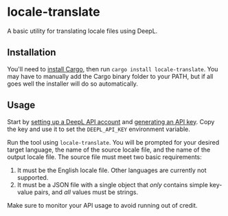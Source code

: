 # locale-translate
A basic utility for translating locale files using DeepL.

## Installation
You'll need to [install Cargo](https://rust-lang.org/tools/install/), then run
`cargo install locale-translate`. You may have to manually add the Cargo binary folder to your PATH,
but if all goes well the installer will do so automatically.

## Usage
Start by [setting up a DeepL API account](https://www.deepl.com/en/signup) and [generating
an API key](https://www.deepl.com/en/your-account/keys). Copy the key and use it to set the
`DEEPL_API_KEY` environment variable.

Run the tool using `locale-translate`. You will be prompted for your desired target language, the
name of the source locale file, and the name of the output locale file. The source file must meet
two basic requirements:
1. It must be the English locale file. Other languages are currently not supported.
2. It must be a JSON file with a single object that *only* contains simple key-value pairs, and
*all* values must be strings.

Make sure to monitor your API usage to avoid running out of credit.
